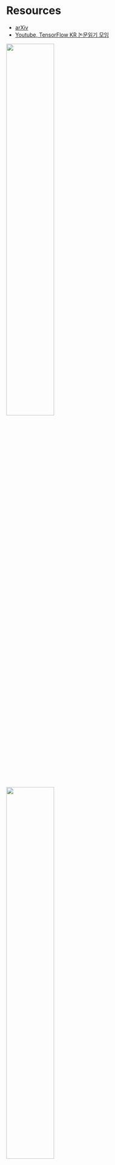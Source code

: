 # Resources
* [arXiv](https://arxiv.org/abs/1411.4555)
* [Youtube, TensorFlow KR 논문읽기 모임](https://www.youtube.com/watch?v=BrmCnoYhQb4&t=0s&index=42&list=PL0oFI08O71gKjGhaWctTPvvM7_cVzsAtK)




<img src="https://github.com/Deepest-Project/Greedy-Survey/blob/ys/Papers/Show%20and%20Tell/9.PNG?raw=true" width="50%" height="50%">
<img src="https://github.com/Deepest-Project/Greedy-Survey/blob/ys/Papers/Show%20and%20Tell/10.PNG?raw=true" width="50%" height="50%">
<img src="https://github.com/Deepest-Project/Greedy-Survey/blob/ys/Papers/Show%20and%20Tell/11.PNG?raw=true" width="50%" height="50%">
<img src="https://github.com/Deepest-Project/Greedy-Survey/blob/ys/Papers/Show%20and%20Tell/12.PNG?raw=true" width="50%" height="50%">
<img src="https://github.com/Deepest-Project/Greedy-Survey/blob/ys/Papers/Show%20and%20Tell/13.PNG?raw=true" width="50%" height="50%">


# Abstract

* describing the content of an image is a fundamental problem in artificial intelligence that **connects computer vision and natural language processing**.
* a generaive model based on a **deep recurrent architecture** that ... to generate natural sentences describing an image.

# Introduction

* a description must **capture** not only **the objects** contained in an image, but it also must express **how these objects relate >to each other** as well as their **attributes and the activities** they are involved in.
* To express the above semantic knowledge, **a language model** is needed in addition to visual understanding.

* a single joint model that takes an image I as input, and is trained to maximize the likelihood p(S|I) of producing a target sequence of words


<img src="https://github.com/Deepest-Project/Greedy-Survey/blob/ys/Papers/Show%20and%20Tell/intro_0.PNG?raw=true" width="50%" height="50%">
* An “encoder” RNN reads the source sentence and transforms it into a rich fixed-length vector representation, which in turn in used as the initial hidden state of a “decoder” RNN that generates the target sentence.

<img src="https://github.com/Deepest-Project/Greedy-Survey/blob/ys/Papers/Show%20and%20Tell/intro_1.PNG?raw=true" width="50%" height="50%">
* replacing the encoder RNN by a deep convolution neural network(CNN). CNNs can produce a rich representation of the input images by embedding it to a fixed-length vector which can be used by another tasks.
* use last hidden layer as an input to the RNN decoder that generates sentences.
* We call this model the Neural Image Capion, or NIC.

### Contributions:
1) end-to-end system for the problem.
2) combines state-of-art sub-networks for vision and language models.
3) yields significantly better performance compared to state-of-the-art approaches
  \* Pascal dataset(BLEU score): 25 to 59 (human performance is 69), Flickr30k: 56 to 66, SBU: 19 to 28)
  
  
# Related Work
1) Mainly for video. systems composed of visual primitive recognizers combine with structured formal language.
    \- heavily hand-designed, relatively brittle and have been demonstrated only limited domain.
2) Systems dealing with image description were made after some advances in recognition of objects.
    \- These are also limited in their expressivity.
3) The idea of co-embedding of images and text in the same vector space. Descriptions are retrieved which lie close to the image in the embedding space.
    \- do not attempt to generate novel descriptions.
* the above approaches cannot describe previously unseen compositions of objects, even though the individual objects might have been observed in the training data.
4) Simillar recurrent NN for was introduced.  These networks use sentences as RNN input whereas Show and Tell use the visual input to the RNN model directly.
* As a result of these seemingly insignificant differences, our system achieves substantially better results on the established benchmarks.

# Model

> Machine translation models make use of a recurrent neural network which encodes the variable length input into a fixed dimensional vector, and uses this representation to “decode” it to the desired output sentence. <br />
> Thus, it is natural to use the same approach where, given an image (instead of an input sentence in the source language), one applies the same principle of “translating” it into its description.

<img src="https://github.com/Deepest-Project/Greedy-Survey/blob/ys/Papers/Show%20and%20Tell/1.PNG?raw=true" width="50%" height="50%">

\Theta : parameters of our model
*I* : image
*S* : correct transcription (unbounded length)


<img src="https://github.com/Deepest-Project/Greedy-Survey/blob/ys/Papers/Show%20and%20Tell/2.PNG?raw=true" width="50%" height="50%">
<img src="https://github.com/Deepest-Project/Greedy-Survey/blob/ys/Papers/Show%20and%20Tell/3.PNG?raw=true" width="50%" height="50%">
<img src="https://github.com/Deepest-Project/Greedy-Survey/blob/ys/Papers/Show%20and%20Tell/4.PNG?raw=true" width="50%" height="50%">
<img src="https://github.com/Deepest-Project/Greedy-Survey/blob/ys/Papers/Show%20and%20Tell/5.PNG?raw=true" width="50%" height="50%">
<img src="https://github.com/Deepest-Project/Greedy-Survey/blob/ys/Papers/Show%20and%20Tell/6.PNG?raw=true" width="50%" height="50%">
<img src="https://github.com/Deepest-Project/Greedy-Survey/blob/ys/Papers/Show%20and%20Tell/7.PNG?raw=true" width="50%" height="50%">
<img src="https://github.com/Deepest-Project/Greedy-Survey/blob/ys/Papers/Show%20and%20Tell/8.PNG?raw=true" width="50%" height="50%">

 #### confidence: 
<img src="https://github.com/Deepest-Project/Greedy-Survey/blob/ys/Papers/You%20Only%20Look%20Once/confidence.PNG?raw=true" width="20%" height="20%">

#### bounding boxes:
* Each bounding box consists of **5 predictions: x, y, w, h, and confidence.**

#### conditional class probabilities:
<img src="https://github.com/Deepest-Project/Greedy-Survey/blob/ys/Papers/You%20Only%20Look%20Once/conditional-class-probability.PNG?raw=true" width="20%" height="20%"><br />
* Each grid cell also predicts **C conditional class probabilites**.

#### class-specific confidence score:
<img src="https://github.com/Deepest-Project/Greedy-Survey/blob/ys/Papers/You%20Only%20Look%20Once/class-specific-confidence-scores.PNG?raw=true" width="50%" height="50%"><br />
* At test time we **multiply** the conditional class probabilities and the individual box confidence predictions.

the predictions are encoded as an **S x S x (B * 5 + C) tensor.**


### Design
<img src="https://github.com/Deepest-Project/Greedy-Survey/blob/ys/Papers/You%20Only%20Look%20Once/architecture.PNG?raw=true" width="80%" height="80%">

* **GoogleLeNet** + 2 fully connected layers
* replace inception modules with **1 x 1 reduction layers** followed by 3 x 3 convolutional layers. 

### Training

* **pretrain first 20 convolutional layers** on the ImageNet 1000-class competetion dataset.
* achieve a single crop top-5 accuracy of 88% on the ImageNet 2012 validation set.
* add **four convolutional layers** and **two fully connected layers** with randomly initialized weights.
* increase the input **resolution** of the network from 224 x 224 to 448 x 448.
* **normalize** the bounding **box width and height** by the image width and height so that they fall between 0 and 1.
* parametrize the bounding box x and y coordinates to be offsets of a particular grid cell location so they are also bounded between 0 and 1.

#### leaky rectified linear activation:

<img src="https://github.com/Deepest-Project/Greedy-Survey/blob/ys/Papers/You%20Only%20Look%20Once/activation.PNG?raw=true" width="40%" height="40%">

#### loss function:
<img src="https://github.com/Deepest-Project/Greedy-Survey/blob/ys/Papers/You%20Only%20Look%20Once/loss.PNG?raw=true" width="100%" height="100%">

<img src="https://github.com/Deepest-Project/Greedy-Survey/blob/ys/Papers/You%20Only%20Look%20Once/obj_i.PNG?raw=true" width="5%" height="5%"> : if object appears in cell i

<img src="https://github.com/Deepest-Project/Greedy-Survey/blob/ys/Papers/You%20Only%20Look%20Once/obj_ij.PNG?raw=true" width="5%" height="5%"> : jth bounding box predictor in cell i is "responsible" for that prediction.

<img src="https://github.com/Deepest-Project/Greedy-Survey/blob/ys/Papers/You%20Only%20Look%20Once/noobj_ij.PNG?raw=true" width="5%" height="5%"> : jth bounding box predictor in cell i with no object.
* optimize for **sum-squared error**. It weights **localization error equally with classification error** which may not be ideal.
* many gird cells do not contain any object. -> pushing the "confidence" scores of these cells <br />
-> **overpowering the gradient** form cells that do contain object.

#### to remedy this issue, they set Lamda coord, noobj



> Sum-squared error also **equally weights errors in large boxes and small boxes**.
>
> To partially address this we predict **the square root of the bounding box width and height** instead of the width and height directly
>

> At the training time we only want one bounding box predictor to be responsible for predicting an object based on which prediction has **the highest current IOU** with the ground truth.
>
> Assign one predictor to be "responsible" for prediction an object based on which prediction has the highest current IOU with the ground truth. <br />
>\* non-maximal suppression adds 2-3% in mAP.[detail](https://docs.google.com/presentation/d/1aeRvtKG21KHdD5lg6Hgyhx5rPq_ZOsGjG5rJ1HP7BbA/pub?start=false&loop=false&delayms=3000&slide=id.g137784ab86_4_1318)

### Limiations of YOLO


# Experiments and Results


### VoC 2007 Error Analysis

### Generalization results on Picasso and People-Art

# Discussion
